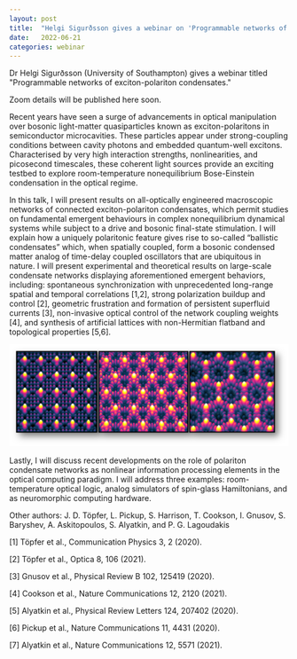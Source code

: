 ```yaml
---
layout: post
title:  "Helgi Sigurðsson gives a webinar on 'Programmable networks of exciton-polariton condensates' at 4pm UK time"
date:   2022-06-21
categories: webinar
---
```


Dr Helgi Sigurðsson (University of Southampton) gives a webinar titled "Programmable networks of exciton-polariton condensates."


Zoom details will be published here soon.




Recent years have seen a surge of advancements in optical manipulation over bosonic light-matter quasiparticles known as exciton-polaritons in semiconductor microcavities. These particles appear under strong-coupling conditions between cavity photons and embedded quantum-well excitons. Characterised by very high interaction strengths, nonlinearities, and picosecond timescales, these coherent light sources provide an exciting testbed to explore room-temperature nonequilibrium Bose-Einstein condensation in the optical regime.

In this talk, I will present results on all-optically engineered macroscopic networks of connected exciton-polariton condensates, which permit studies on fundamental emergent behaviours in complex nonequilibrium dynamical systems while subject to a drive and bosonic final-state stimulation. I will explain how a uniquely polaritonic feature gives rise to so-called “ballistic condensates” which, when spatially coupled, form a bosonic condensed matter analog of time-delay coupled oscillators that are ubiquitous in nature. I will present experimental and theoretical results on large-scale condensate networks displaying aforementioned emergent behaviors, including: spontaneous synchronization with unprecedented long-range spatial and temporal correlations [1,2], strong polarization buildup and control [2], geometric frustration and formation of persistent superfluid currents [3], non-invasive optical control of the network coupling weights [4], and synthesis of artificial lattices with non-Hermitian flatband and topological properties [5,6].

<img src=sigurdsson_picture.png>

Lastly, I will discuss recent developments on the role of polariton condensate networks as nonlinear information processing elements in the optical computing paradigm. I will address three examples: room-temperature optical logic, analog simulators of spin-glass Hamiltonians, and as neuromorphic computing hardware.

Other authors: J. D. Töpfer, L. Pickup, S. Harrison, T. Cookson, I. Gnusov, S. Baryshev, A. Askitopoulos, S. Alyatkin, and P. G. Lagoudakis

[1] Töpfer et al., Communication Physics 3, 2 (2020).

[2] Töpfer et al., Optica 8, 106 (2021).

[3] Gnusov et al., Physical Review B 102, 125419 (2020).

[4] Cookson et al., Nature Communications 12, 2120 (2021).

[5] Alyatkin et al., Physical Review Letters 124, 207402 (2020).

[6] Pickup et al., Nature Communications 11, 4431 (2020).

[7] Alyatkin et al., Nature Communications 12, 5571 (2021).
